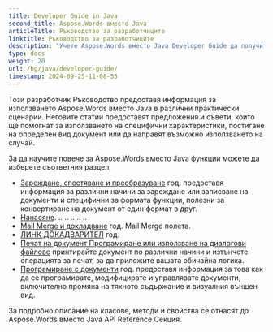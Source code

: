 ```yaml
---
title: Developer Guide in Java
second_title: Aspose.Words вместо Java
articleTitle: Ръководство за разработчиците
linktitle: Ръководство за разработчиците
description: "Учете Aspose.Words вместо Java Developer Guide да получите повече случаи на употреба, съвети, и технически детайли."
type: docs
weight: 20
url: /bg/java/developer-guide/
timestamp: 2024-09-25-11-08-55
---
```


Този разработчик Ръководство предоставя информация за използването Aspose.Words вместо Java в различни практически сценарии. Неговите статии предоставят предложения и съвети, които ще помогнат за използването на специфични характеристики, постигане на определен вид документ или да направят възможно използването на случай.

За да научите повече за Aspose.Words вместо Java функции можете да изберете съответния раздел:

- [Зареждане, спестяване и преобразуване](/words/bg/java/loading-saving-and-converting/) год. предоставя информация за различни начини за зареждане или записване на документи и специфични за формата функции, полезни за конвертиране на документ от един формат в друг.
- [Нанасяне](/words/bg/java/rendering/). .. .. .. .. ..
- [Mail Merge и докладване](/words/java/mail-merge-and-reporting/) год. Mail Merge полета.
- [ЛИНК ДОКАДВАРИТЕЛ](/words/java/linq-reporting-engine/) год.
- [Печат на документ Програмиране или използване на диалогови файлове](/words/bg/java/print-a-document-programmatically-or-using-dialogs/) принтирайте документ по различни начини и изтънчете операцията за печат, за да приложите вашата обичайна логика.
- [Програмиране с документи](/words/bg/java/programming-with-documents/) год. предоставя информация за това как да се програмирате, модифицирате и управлявате документи, включително промяна на тяхното съдържание и визуалния външен вид.

За подробно описание на класове, методи и свойства се отнасят до Aspose.Words вместо Java API Reference Секция.
